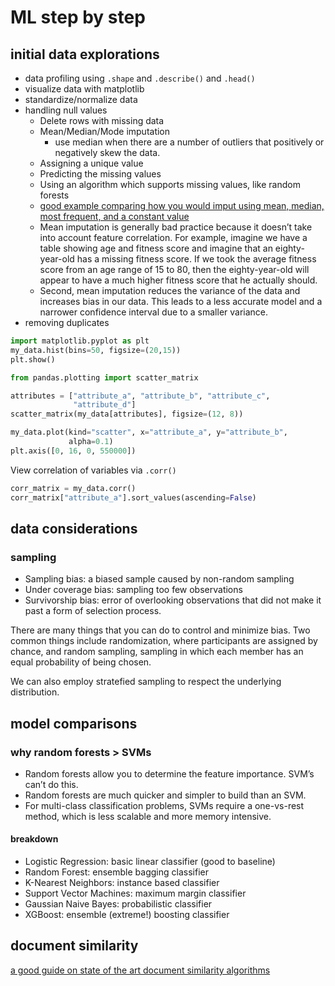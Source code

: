 # ML step by step

## initial data explorations

* data profiling using `.shape` and `.describe()` and `.head()`
* visualize data with matplotlib
* standardize/normalize data
* handling null values
  * Delete rows with missing data
  * Mean/Median/Mode imputation
    * use median when there are a number of outliers that positively or negatively skew the data.
  * Assigning a unique value
  * Predicting the missing values
  * Using an algorithm which supports missing values, like random forests
  * [good example comparing how you would imput using mean, median, most frequent, and a constant value](https://machinelearningmastery.com/statistical-imputation-for-missing-values-in-machine-learning/)
  * Mean imputation is generally bad practice because it doesn’t take into account feature correlation. For example, imagine we have a table showing age and fitness score and imagine that an eighty-year-old has a missing fitness score. If we took the average fitness score from an age range of 15 to 80, then the eighty-year-old will appear to have a much higher fitness score that he actually should.
  * Second, mean imputation reduces the variance of the data and increases bias in our data. This leads to a less accurate model and a narrower confidence interval due to a smaller variance.
* removing duplicates

``` python
import matplotlib.pyplot as plt
my_data.hist(bins=50, figsize=(20,15))
plt.show()
```

``` python
from pandas.plotting import scatter_matrix

attributes = ["attribute_a", "attribute_b", "attribute_c",
              "attribute_d"]
scatter_matrix(my_data[attributes], figsize=(12, 8))
```

``` python
my_data.plot(kind="scatter", x="attribute_a", y="attribute_b",
             alpha=0.1)
plt.axis([0, 16, 0, 550000])
```

View correlation of variables via `.corr()`

``` python
corr_matrix = my_data.corr()
corr_matrix["attribute_a"].sort_values(ascending=False)
```

## data considerations

### sampling

* Sampling bias: a biased sample caused by non-random sampling
* Under coverage bias: sampling too few observations
* Survivorship bias: error of overlooking observations that did not make it past a form of selection process.

There are many things that you can do to control and minimize bias. Two common things include randomization, where participants are assigned by chance, and random sampling, sampling in which each member has an equal probability of being chosen.

We can also employ stratefied sampling to respect the underlying distribution.

## model comparisons

### why random forests > SVMs

* Random forests allow you to determine the feature importance. SVM’s can’t do this.
* Random forests are much quicker and simpler to build than an SVM.
* For multi-class classification problems, SVMs require a one-vs-rest method, which is less scalable and more memory intensive.

#### breakdown

* Logistic Regression: basic linear classifier (good to baseline)
* Random Forest: ensemble bagging classifier
* K-Nearest Neighbors: instance based classifier
* Support Vector Machines: maximum margin classifier
* Gaussian Naive Bayes: probabilistic classifier
* XGBoost: ensemble (extreme!) boosting classifier

## document similarity

[a good guide on state of the art document similarity algorithms](https://towardsdatascience.com/the-best-document-similarity-algorithm-in-2020-a-beginners-guide-a01b9ef8cf05)
